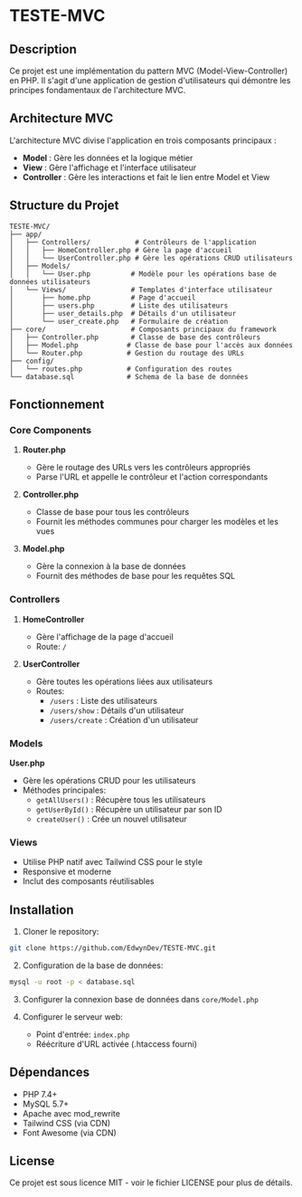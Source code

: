 # TESTE-MVC

## Description
Ce projet est une implémentation du pattern MVC (Model-View-Controller) en PHP. Il s'agit d'une application de gestion d'utilisateurs qui démontre les principes fondamentaux de l'architecture MVC.

## Architecture MVC
L'architecture MVC divise l'application en trois composants principaux :
- **Model** : Gère les données et la logique métier
- **View** : Gère l'affichage et l'interface utilisateur
- **Controller** : Gère les interactions et fait le lien entre Model et View

## Structure du Projet
```
TESTE-MVC/
├── app/
│   ├── Controllers/           # Contrôleurs de l'application
│   │   ├── HomeController.php # Gère la page d'accueil
│   │   └── UserController.php # Gère les opérations CRUD utilisateurs
│   ├── Models/
│   │   └── User.php          # Modèle pour les opérations base de données utilisateurs
│   └── Views/                # Templates d'interface utilisateur
│       ├── home.php          # Page d'accueil
│       ├── users.php         # Liste des utilisateurs
│       ├── user_details.php  # Détails d'un utilisateur
│       └── user_create.php   # Formulaire de création
├── core/                     # Composants principaux du framework
│   ├── Controller.php        # Classe de base des contrôleurs
│   ├── Model.php            # Classe de base pour l'accès aux données
│   └── Router.php           # Gestion du routage des URLs
├── config/
│   └── routes.php           # Configuration des routes
└── database.sql             # Schema de la base de données
```

## Fonctionnement

### Core Components
1. **Router.php**
   - Gère le routage des URLs vers les contrôleurs appropriés
   - Parse l'URL et appelle le contrôleur et l'action correspondants

2. **Controller.php**
   - Classe de base pour tous les contrôleurs
   - Fournit les méthodes communes pour charger les modèles et les vues

3. **Model.php**
   - Gère la connexion à la base de données
   - Fournit des méthodes de base pour les requêtes SQL

### Controllers
1. **HomeController**
   - Gère l'affichage de la page d'accueil
   - Route: `/`

2. **UserController**
   - Gère toutes les opérations liées aux utilisateurs
   - Routes:
     - `/users` : Liste des utilisateurs
     - `/users/show` : Détails d'un utilisateur
     - `/users/create` : Création d'un utilisateur

### Models
**User.php**
- Gère les opérations CRUD pour les utilisateurs
- Méthodes principales:
  - `getAllUsers()` : Récupère tous les utilisateurs
  - `getUserById()` : Récupère un utilisateur par son ID
  - `createUser()` : Crée un nouvel utilisateur

### Views
- Utilise PHP natif avec Tailwind CSS pour le style
- Responsive et moderne
- Inclut des composants réutilisables

## Installation

1. Cloner le repository:
```bash
git clone https://github.com/EdwynDev/TESTE-MVC.git
```

2. Configuration de la base de données:
```bash
mysql -u root -p < database.sql
```

3. Configurer la connexion base de données dans `core/Model.php`

4. Configurer le serveur web:
   - Point d'entrée: `index.php`
   - Réécriture d'URL activée (.htaccess fourni)

## Dépendances
- PHP 7.4+
- MySQL 5.7+
- Apache avec mod_rewrite
- Tailwind CSS (via CDN)
- Font Awesome (via CDN)

## License
Ce projet est sous licence MIT - voir le fichier LICENSE pour plus de détails.

